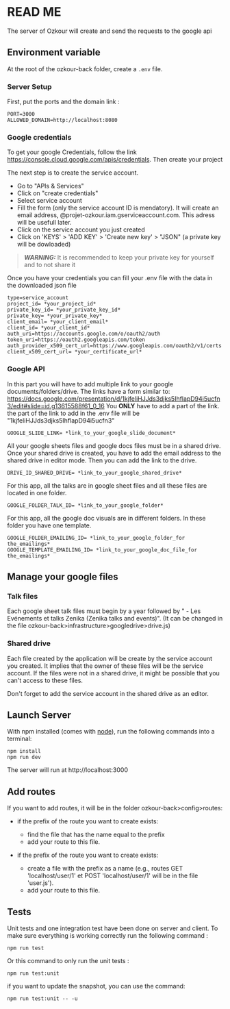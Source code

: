 # READ ME
The server of Ozkour will create and send the requests to the google api
## Environment variable
At the root of the ozkour-back folder, create a ```.env``` file.

### Server Setup
First, put the ports and the domain link :
```
PORT=3000
ALLOWED_DOMAIN=http://localhost:8080
```

### Google credentials
To get your google Credentials, follow the link https://console.cloud.google.com/apis/credentials.
Then create your project

The next step is to create the service account.
 * Go to "APIs & Services"
 * Click on "create credentials"
 * Select service account
 * Fill the form (only the service account ID is mendatory). It will create an email address, <id>@projet-ozkour.iam.gserviceaccount.com. This adress will be usefull later.
 * Click on the service account you just created
 * Click on 'KEYS' > 'ADD KEY' > 'Create new key' > "JSON" (a private key will be dowloaded)

 > **_WARNING:_**  It is recommended to keep your private key for yourself and to not share it 

Once you have your credentials you can fill your .env file with the data in the downloaded json file

```
type=service_account
project_id= *your_project_id*
private_key_id= *your_private_key_id*
private_key= *your_private_key*
client_email= *your_client_email*
client_id= *your_client_id*
auth_uri=https://accounts.google.com/o/oauth2/auth
token_uri=https://oauth2.googleapis.com/token
auth_provider_x509_cert_url=https://www.googleapis.com/oauth2/v1/certs
client_x509_cert_url= *your_certificate_url*
```

### Google API
In this part you will have to add multiple link to your google documents/folders/drive.
The links have a form similar to: 
https://docs.google.com/presentation/d/1kjfeliHJJds3djks5IhflapD94i5ucfn3/edit#slide=id.g13615588f61_0_16
You **ONLY** have to add a part of the link.
the part of the link to add in the .env file will be "1kjfeliHJJds3djks5IhflapD94i5ucfn3"

```
GOOGLE_SLIDE_LINK= *link_to_your_google_slide_document*
```

All your google sheets files and google docs files must be in a shared drive. 
Once your shared drive is created, you have to add the email address to the shared drive in editor mode.
Then you can add the link to the drive.
```
DRIVE_ID_SHARED_DRIVE= *link_to_your_google_shared_drive*
```

For this app, all the talks are in google sheet files and all these files are located in one folder.
```
GOOGLE_FOLDER_TALK_ID= *link_to_your_google_folder*
```

For this app, all the google doc visuals are in different folders. In these folder you have one template.
```
GOOGLE_FOLDER_EMAILING_ID= *link_to_your_google_folder_for the_emailings*
GOOGLE_TEMPLATE_EMAILING_ID= *link_to_your_google_doc_file_for the_emailings*
```

## Manage your google files
### Talk files
Each google sheet talk files must begin by a year followed by " - Les Evénements et talks Zenika  (Zenika talks and events)". (It can be changed in the file ozkour-back>infrastructure>googledrive>drive.js)

### Shared drive
Each file created by the application will be create by the service account you created. It implies that the owner of these files will be the service account. If the files were not in a shared drive, it might be possible that you can't access to these files.

Don't forget to add the service account in the shared drive as an editor.

## Launch Server

With npm installed (comes with [node](https://nodejs.org/en/)), run the following commands into a terminal:
```
npm install
npm run dev
```
The server will run at http://localhost:3000

## Add routes
If you want to add routes, it will be in the folder ozkour-back>config>routes:
* if the prefix of the route you want to create exists:
    * find the file that has the name equal to the prefix
    * add your route to this file.

* if the prefix of the route you want to create exists:
    * create a file with the prefix as a name (e.g., routes GET 'localhost/user/1' et POST 'localhost/user/1' will be in the file 'user.js').
    * add your route to this file.

## Tests

Unit tests and one integration test have been done on server and client. 
To make sure everything is working correctly run the following command :
```
npm run test
```
Or this command to only run the unit tests : 
```
npm run test:unit 
```
if you want to update the snapshot, you can use the command:
```
npm run test:unit -- -u
```